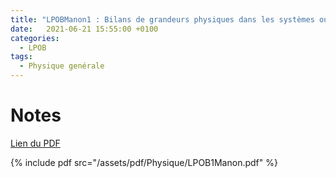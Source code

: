 ```yaml
---
title: "LPOBManon1 : Bilans de grandeurs physiques dans les systèmes ouverts"
date:   2021-06-21 15:55:00 +0100
categories:
  - LPOB
tags:
  - Physique genérale
---
```


# Notes 

[Lien du PDF](/assets/pdf/Physique/LPOB1Manon.pdf)

{% include pdf src="/assets/pdf/Physique/LPOB1Manon.pdf" %}
